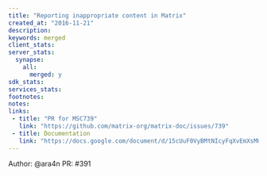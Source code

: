 ```yaml
---
title: "Reporting inappropriate content in Matrix"
created_at: "2016-11-21"
description:
keywords: merged
client_stats:
server_stats:
  synapse:
    all:
      merged: y
sdk_stats:
services_stats:
footnotes:
notes:
links:
 - title: "PR for MSC739"
   link: "https://github.com/matrix-org/matrix-doc/issues/739"
 - title: Documentation
   link: "https://docs.google.com/document/d/15cUuF0VyBMtNIcyFqXvEmXsMURLgXzMOIW33qHoi89A/edit"
---
```

Author: @ara4n
PR: #391
